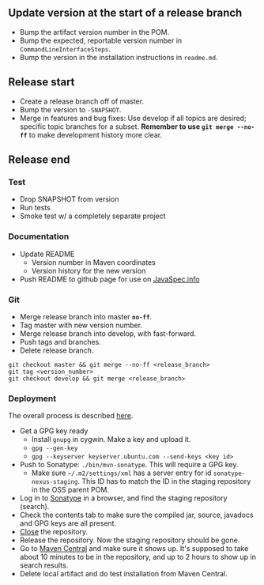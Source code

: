 ## Update version at the start of a release branch

- Bump the artifact version number in the POM.
- Bump the expected, reportable version number in `CommandLineInterfaceSteps`.
- Bump the version in the installation instructions in `readme.md`.

## Release start

- Create a release branch off of master.
- Bump the version to `-SNAPSHOT`.
- Merge in features and bug fixes: Use develop if all topics are desired; specific topic branches for a subset.
  **Remember to use `git merge --no-ff`** to make development history more clear.

## Release end
### Test

- Drop SNAPSHOT from version
- Run tests
- Smoke test w/ a completely separate project

### Documentation

- Update README
  - Version number in Maven coordinates
  - Version history for the new version
- Push README to github page for use on [JavaSpec.info](http://javaspec.info)

### Git

- Merge release branch into master **`no-ff`**.
- Tag master with new version number.
- Merge release branch into develop, with fast-forward.
- Push tags and branches.
- Delete release branch.

```
git checkout master && git merge --no-ff <release_branch>
git tag <version_number>
git checkout develop && git merge <release_branch>
```

### Deployment

The overall process is described [here](http://central.sonatype.org/pages/ossrh-guide.html#releasing-to-central).

- Get a GPG key ready
  * Install `gnupg` in cygwin.  Make a key and upload it.
  * `gpg --gen-key`
  * `gpg --keyserver keyserver.ubuntu.com --send-keys <key id>`
- Push to Sonatype: `./bin/mvn-sonatype`.  This will require a GPG key.
  * Make sure `~/.m2/settings/xml` has a server entry for id `sonatype-nexus-staging`.  This ID has to match the ID in
    the staging repository in the OSS parent POM.
- Log in to [Sonatype](https://oss.sonatype.org/) in a browser, and find the staging repository (search).
- Check the contents tab to make sure the compiled jar, source, javadocs and GPG keys are all present.
- [Close](http://central.sonatype.org/pages/releasing-the-deployment.html#close-and-drop-or-release-your-staging-repository) the repository.
- Release the repository.  Now the staging repository should be gone.
- Go to [Maven Central](http://search.maven.org/#search|ga|1|g%3A%22info.javaspec%22) and make sure it shows up.  It's
  supposed to take about 10 minutes to be in the repository, and up to 2 hours to show up in search results.
- Delete local artifact and do test installation from Maven Central.
